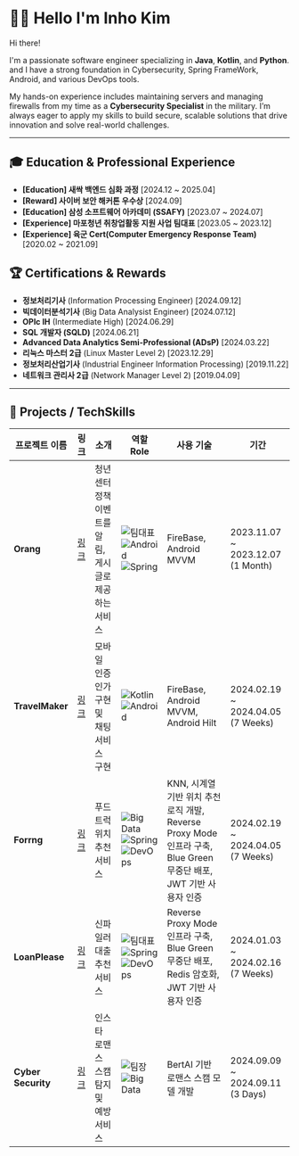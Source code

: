 # 👨‍💻 Hello I'm Inho Kim

Hi there!

I'm a passionate software engineer specializing in  **Java**, **Kotlin**, and **Python**. 
and I have a strong foundation in Cybersecurity, Spring FrameWork, Android, and various DevOps tools.

My hands-on experience includes maintaining servers and managing firewalls from my time as a **Cybersecurity Specialist** in the military. 
I’m always eager to apply my skills to build secure, scalable solutions that drive innovation and solve real-world challenges.

<!-- Hi there! I'm Inho Kim, a results-driven software engineer with expertise in **Java**, **Kotlin**, and **Python**.  
With a strong foundation in **Cybersecurity**, **Spring Framework**, **Android Development**, and **DevOps Tools**, I strive to design secure, scalable, and innovative solutions that make a meaningful impact. -->

---

## 🎓 Education & Professional Experience  
- **[Education] 새싹 백엔드 심화 과정** [2024.12 ~ 2025.04]  
- **[Reward] 사이버 보안 해커톤 우수상** [2024.09]
- **[Education] 삼성 소프트웨어 아카데미 (SSAFY)** [2023.07 ~ 2024.07]  
- **[Experience] 마포청년 취창업활동 지원 사업 팀대표** [2023.05 ~ 2023.12]  
- **[Experience] 육군 Cert(Computer Emergency Response Team)** [2020.02 ~ 2021.09]

## 🏆 Certifications & Rewards
- **정보처리기사** (Information Processing Engineer) [2024.09.12]  
- **빅데이터분석기사** (Big Data Analysist Engineer) [2024.07.12]  
- **OPIc IH** (Intermediate High) [2024.06.29]  
- **SQL 개발자 (SQLD)** [2024.06.21]  
- **Advanced Data Analytics Semi-Professional (ADsP)** [2024.03.22]  
- **리눅스 마스터 2급** (Linux Master Level 2) [2023.12.29]  
- **정보처리산업기사** (Industrial Engineer Information Processing) [2019.11.22]  
- **네트워크 관리사 2급** (Network Manager Level 2) [2019.04.09]

---
## 💼 Projects / TechSkills

| 프로젝트 이름           | 링크               | 소개                                  | 역할 Role                                                | 사용 기술                                                | 기간                                  |
|------------------------|--------------------|---------------------------------------|---------------------------------------------------------|---------------------------------------------------------|--------------------------------------|
| **Orang**              | [링크](#)          | 청년센터 정책 이벤트를 알림, 게시글로 제공하는 서비스   | ![팀대표](https://img.shields.io/badge/Team_Leader-1E90FF?style=for-the-badge&logoColor=white) ![Android](https://img.shields.io/badge/Android-3DDC84?style=for-the-badge&logo=Android&logoColor=white) ![Spring](https://img.shields.io/badge/Spring-6DB33F.svg?&style=for-the-badge&logo=Spring&logoColor=white) | FireBase, Android MVVM                                  | 2023.11.07 ~ 2023.12.07 (1 Month)  |
| **TravelMaker**        | [링크](#)          | 모바일 인증 인가 구현 및 채팅 서비스 구현       | ![Kotlin](https://img.shields.io/badge/Kotlin-7F52FF?style=for-the-badge&logo=Kotlin&logoColor=white) ![Android](https://img.shields.io/badge/Android-3DDC84?style=for-the-badge&logo=Android&logoColor=white) | FireBase, Android MVVM, Android Hilt                      | 2024.02.19 ~ 2024.04.05 (7 Weeks)    |
| **Forrng**             | [링크](#)          | 푸드트럭 위치 추천 서비스               | ![Big Data](https://img.shields.io/badge/Big_Data-4B0082?style=for-the-badge&logo=Google-Cloud&logoColor=white) ![Spring](https://img.shields.io/badge/Spring-6DB33F.svg?&style=for-the-badge&logo=Spring&logoColor=white) ![DevOps](https://img.shields.io/badge/Dev_Ops-FCC624?style=for-the-badge&logo=DevOps&logoColor=black) | KNN, 시계열 기반 위치 추천 로직 개발, Reverse Proxy Mode 인프라 구축, Blue Green 무중단 배포, JWT 기반 사용자 인증 | 2024.02.19 ~ 2024.04.05 (7 Weeks) |
| **LoanPlease**         | [링크](#)          | 신파일러 대출 추천 서비스              | ![팀대표](https://img.shields.io/badge/Team_Leader-1E90FF?style=for-the-badge&logoColor=white)![Spring](https://img.shields.io/badge/Spring-6DB33F.svg?&style=for-the-badge&logo=Spring&logoColor=white) ![DevOps](https://img.shields.io/badge/Dev_Ops-FCC624?style=for-the-badge&logo=DevOps&logoColor=black) | Reverse Proxy Mode 인프라 구축, Blue Green 무중단 배포, Redis 암호화, JWT 기반 사용자 인증 | 2024.01.03 ~ 2024.02.16 (7 Weeks) |
| **Cyber Security**     | [링크](#)          | 인스타 로맨스 스캠 탐지 및 예방 서비스     | ![팀장](https://img.shields.io/badge/Team_Leader-1E90FF?style=for-the-badge&logoColor=white) ![Big Data](https://img.shields.io/badge/Big_Data-4B0082?style=for-the-badge&logo=Google-Cloud&logoColor=white) | BertAI 기반 로맨스 스캠 모델 개발                         | 2024.09.09 ~ 2024.09.11 (3 Days)    |


<!--
## 💼 Projects / TechSkills
![리더](https://img.shields.io/badge/Leader-FFD700?style=for-the-badge&logo=github&logoColor=white) 👑


![DevOps](https://img.shields.io/badge/Dev_Ops-FCC624?style=for-the-badge&logo=DevOps&logoColor=black)


| 프로젝트 이름              | 링크                   |소개                      | 역할 Role                       | 사용 기술                           | Period                
|---------------------------|----------------------------|--------------------------|----------------------------------|---------------------------------- |-------------------------
| **Orang**  | ![Image](https://via.placeholder.com/150) | 청년센터 정책 이벤트를 알림, 게시글로 제공하는 서비스 | ![팀대표](https://img.shields.io/badge/Team_Leader-1E90FF?style=for-the-badge&logoColor=white) ![Android](https://img.shields.io/badge/Android-3DDC84?style=for-the-badge&logo=Android&logoColor=white) ![Spring](https://img.shields.io/badge/Spring-6DB33F.svg?&style=for-the-badge&logo=Spring&logoColor=white)  |  FireBase, Android MVVM | 2023.11.07~2023.12.7 (1 Month)
| **TravelMaker**           | ![Image](https://via.placeholder.com/150) | 모바일 인증 인가 구현 및 채팅 서비스 구현 | ![Kotlin](https://img.shields.io/badge/Kotlin-7F52FF?style=for-the-badge&logo=Kotlin&logoColor=white) ![Android](https://img.shields.io/badge/Android-3DDC84?style=for-the-badge&logo=Android&logoColor=white)  | FireBase, Android MVVM, Android Hilt | 2024.02.19~2024.04.05 (7 Weeks)
| **Forrng** |![Image](https://via.placeholder.com/150) | 푸드트럭 위치 추천 서비스 | ![Big Data](https://img.shields.io/badge/Big_Data-4B0082?style=for-the-badge&logo=Google-Cloud&logoColor=white) ![Spring](https://img.shields.io/badge/Spring-6DB33F.svg?&style=for-the-badge&logo=Spring&logoColor=white) ![Ubuntu](https://img.shields.io/badge/Ubuntu-E95420?style=for-the-badge&logo=Ubuntu&logoColor=white) ![Docker](https://img.shields.io/badge/Docker-2496ED?style=for-the-badge&logo=Docker&logoColor=white) ![Jenkins](https://img.shields.io/badge/Jenkins-D24939?style=for-the-badge&logo=Jenkins&logoColor=white)  | KNN, 시계열 기반 위치 추천 로직 개발, Reverse Proxy Mode 인프라 구축 ,Blue Green 무중단 배포, JWT 기반 사용자 인증 | 2024.02.19~2024.04.05 (7 Weeks)
| **LoanPlease**           | ![Image](https://via.placeholder.com/150) | 신파일러 대출 추천 서비스 | ![팀대표](https://img.shields.io/badge/Team_Leader-1E90FF?style=for-the-badge&logoColor=white) ![Spring](https://img.shields.io/badge/Spring-6DB33F.svg?&style=for-the-badge&logo=Spring&logoColor=white) ![Ubuntu](https://img.shields.io/badge/Ubuntu-E95420?style=for-the-badge&logo=Ubuntu&logoColor=white) ![Docker](https://img.shields.io/badge/Docker-2496ED?style=for-the-badge&logo=Docker&logoColor=white) ![Jenkins](https://img.shields.io/badge/Jenkins-D24939?style=for-the-badge&logo=Jenkins&logoColor=white) | Reverse Proxy Mode 인프라 구축 ,Blue Green 무중단 배포, Redis 암호화 , JWT 기반 사용자 인증 | 2024.01.03~2024.02.16 (7 Weeks)
| **Cyber Security** | ![Image](https://via.placeholder.com/150) | 인스타 로맨스 스캠 탐지 및 예방 서비스 | ![팀장](https://img.shields.io/badge/Team_Leader-1E90FF?style=for-the-badge&logoColor=white) ![Big Data](https://img.shields.io/badge/Big_Data-4B0082?style=for-the-badge&logo=Google-Cloud&logoColor=white) | BertAI 기반 로맨스 스캠 모델 개발 | 2024.09.09~2024.09.11 (3 Days)




- **Military Service**: Served as an Information Security Specialist, managing **firewall monitoring**, **server maintenance**, and overall IT operations.
- **Samsung Software Academy for Youth (SSAFY)**: Developed full-stack projects using **Android**, **Spring Framework**, **server infrastructures**.
- **Cybersecurity Hackathon Award**: Developed ScamDetectiveService using **Big Data** of scam messages.
- ![Team Lead](https://img.shields.io/badge/Team_Lead-1E90FF?style=for-the-badge&logo=users&logoColor=white)
![Team Lead](https://img.shields.io/badge/Team_Lead-1E90FF?style=for-the-badge&logo=users&logoColor=white)
![Big Data](https://img.shields.io/badge/Big_Data-4B0082?style=for-the-badge&logo=Google-Cloud&logoColor=white)

![Big Data](https://img.shields.io/badge/Big_Data-00BFFF?style=for-the-badge&logo=database&logoColor=white)

![Big Data](https://img.shields.io/badge/Big_Data-0066CC?style=for-the-badge&logo=ibm&logoColor=white)


## 🛠 TechSkills

### Languages & Frameworks:
![Android](https://img.shields.io/badge/Android-3DDC84?style=for-the-badge&logo=Android&logoColor=white) ![Spring](https://img.shields.io/badge/Spring-6DB33F.svg?&style=for-the-badge&logo=Spring&logoColor=white)


![Kotlin](https://img.shields.io/badge/Kotlin-7F52FF?style=for-the-badge&logo=Kotlin&logoColor=white) ![Java](https://img.shields.io/badge/Java-007396.svg?&style=for-the-badge&logo=Java&logoColor=white) ![Python](https://img.shields.io/badge/Python-3776AB.svg?&style=for-the-badge&logo=Python&logoColor=white)

### Tools & Platforms:
![Linux](https://img.shields.io/badge/Linux-FCC624?style=for-the-badge&logo=Linux&logoColor=black) ![CentOS](https://img.shields.io/badge/CentOS-262577?style=for-the-badge&logo=CentOS&logoColor=white)
![AWS](https://img.shields.io/badge/AWS-232F3E?style=for-the-badge&logo=AmazonAWS&logoColor=white) ![Docker](https://img.shields.io/badge/Docker-2496ED?style=for-the-badge&logo=Docker&logoColor=white) ![Jenkins](https://img.shields.io/badge/Jenkins-D24939?style=for-the-badge&logo=Jenkins&logoColor=white)

### DataBase:
![MySQL](https://img.shields.io/badge/MySQL-4479A1.svg?&style=for-the-badge&logo=MySQL&logoColor=white) ![Oracle](https://img.shields.io/badge/Oracle-F80000.svg?&style=for-the-badge&logo=Oracle&logoColor=white)

### Cybersecurity Expertise:
- **Firewall Monitoring UTM, NAC**
- **Server Maintenance**
- **Information Security Management**
---

-->
